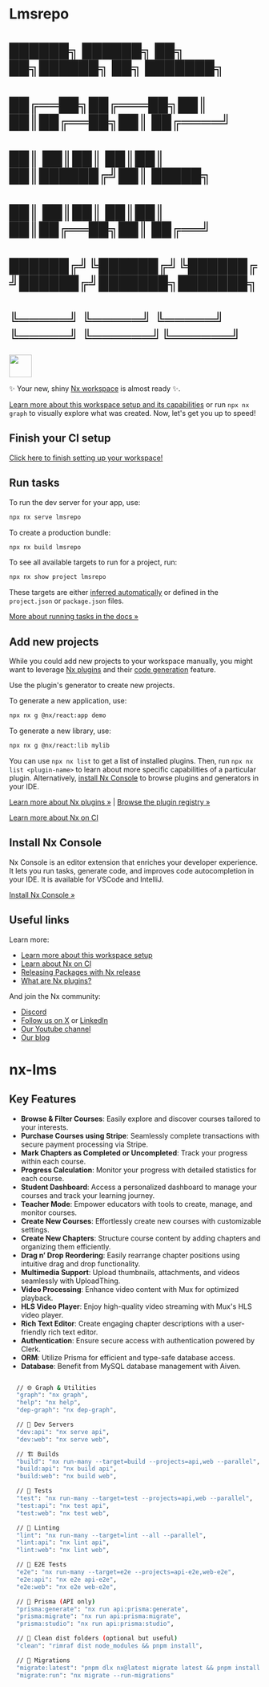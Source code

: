 # Lmsrepo
# ██████╗  ██████╗ ██╗   ██╗██████╗ ██╗     ███████╗
# ██╔══██╗██╔═══██╗██║   ██║██╔══██╗██║     ██╔════╝
# ██║  ██║██║   ██║██║   ██║██████╔╝██║     █████╗
# ██║  ██║██║   ██║██║   ██║██╔══██╗██║     ██╔══╝
# ██████╔╝╚██████╔╝╚██████╔╝██████╔╝███████╗███████╗
# ╚═════╝  ╚═════╝  ╚═════╝ ╚═════╝ ╚══════╝╚══════╝


<a alt="Nx logo" href="https://nx.dev" target="_blank" rel="noreferrer"><img src="https://raw.githubusercontent.com/nrwl/nx/master/images/nx-logo.png" width="45"></a>

✨ Your new, shiny [Nx workspace](https://nx.dev) is almost ready ✨.

[Learn more about this workspace setup and its capabilities](https://nx.dev/tutorials/2-react-monorepo/1r-introduction/1-welcome?utm_source=nx_project&amp;utm_medium=readme&amp;utm_campaign=nx_projects) or run `npx nx graph` to visually explore what was created. Now, let's get you up to speed!

## Finish your CI setup

[Click here to finish setting up your workspace!](https://cloud.nx.app/connect/LZqk7ljom5)


## Run tasks

To run the dev server for your app, use:

```sh
npx nx serve lmsrepo
```

To create a production bundle:

```sh
npx nx build lmsrepo
```

To see all available targets to run for a project, run:

```sh
npx nx show project lmsrepo
```

These targets are either [inferred automatically](https://nx.dev/concepts/inferred-tasks?utm_source=nx_project&utm_medium=readme&utm_campaign=nx_projects) or defined in the `project.json` or `package.json` files.

[More about running tasks in the docs &raquo;](https://nx.dev/features/run-tasks?utm_source=nx_project&utm_medium=readme&utm_campaign=nx_projects)

## Add new projects

While you could add new projects to your workspace manually, you might want to leverage [Nx plugins](https://nx.dev/concepts/nx-plugins?utm_source=nx_project&utm_medium=readme&utm_campaign=nx_projects) and their [code generation](https://nx.dev/features/generate-code?utm_source=nx_project&utm_medium=readme&utm_campaign=nx_projects) feature.

Use the plugin's generator to create new projects.

To generate a new application, use:

```sh
npx nx g @nx/react:app demo
```

To generate a new library, use:

```sh
npx nx g @nx/react:lib mylib
```

You can use `npx nx list` to get a list of installed plugins. Then, run `npx nx list <plugin-name>` to learn about more specific capabilities of a particular plugin. Alternatively, [install Nx Console](https://nx.dev/getting-started/editor-setup?utm_source=nx_project&utm_medium=readme&utm_campaign=nx_projects) to browse plugins and generators in your IDE.

[Learn more about Nx plugins &raquo;](https://nx.dev/concepts/nx-plugins?utm_source=nx_project&utm_medium=readme&utm_campaign=nx_projects) | [Browse the plugin registry &raquo;](https://nx.dev/plugin-registry?utm_source=nx_project&utm_medium=readme&utm_campaign=nx_projects)


[Learn more about Nx on CI](https://nx.dev/ci/intro/ci-with-nx#ready-get-started-with-your-provider?utm_source=nx_project&utm_medium=readme&utm_campaign=nx_projects)

## Install Nx Console

Nx Console is an editor extension that enriches your developer experience. It lets you run tasks, generate code, and improves code autocompletion in your IDE. It is available for VSCode and IntelliJ.

[Install Nx Console &raquo;](https://nx.dev/getting-started/editor-setup?utm_source=nx_project&utm_medium=readme&utm_campaign=nx_projects)

## Useful links

Learn more:

- [Learn more about this workspace setup](https://nx.dev/tutorials/2-react-monorepo/1r-introduction/1-welcome?utm_source=nx_project&amp;utm_medium=readme&amp;utm_campaign=nx_projects)
- [Learn about Nx on CI](https://nx.dev/ci/intro/ci-with-nx?utm_source=nx_project&utm_medium=readme&utm_campaign=nx_projects)
- [Releasing Packages with Nx release](https://nx.dev/features/manage-releases?utm_source=nx_project&utm_medium=readme&utm_campaign=nx_projects)
- [What are Nx plugins?](https://nx.dev/concepts/nx-plugins?utm_source=nx_project&utm_medium=readme&utm_campaign=nx_projects)

And join the Nx community:
- [Discord](https://go.nx.dev/community)
- [Follow us on X](https://twitter.com/nxdevtools) or [LinkedIn](https://www.linkedin.com/company/nrwl)
- [Our Youtube channel](https://www.youtube.com/@nxdevtools)
- [Our blog](https://nx.dev/blog?utm_source=nx_project&utm_medium=readme&utm_campaign=nx_projects)
# nx-lms



## Key Features

- **Browse & Filter Courses**: Easily explore and discover courses tailored to your interests.
- **Purchase Courses using Stripe**: Seamlessly complete transactions with secure payment processing via Stripe.
- **Mark Chapters as Completed or Uncompleted**: Track your progress within each course.
- **Progress Calculation**: Monitor your progress with detailed statistics for each course.
- **Student Dashboard**: Access a personalized dashboard to manage your courses and track your learning journey.
- **Teacher Mode**: Empower educators with tools to create, manage, and monitor courses.
- **Create New Courses**: Effortlessly create new courses with customizable settings.
- **Create New Chapters**: Structure course content by adding chapters and organizing them efficiently.
- **Drag n’ Drop Reordering**: Easily rearrange chapter positions using intuitive drag and drop functionality.
- **Multimedia Support**: Upload thumbnails, attachments, and videos seamlessly with UploadThing.
- **Video Processing**: Enhance video content with Mux for optimized playback.
- **HLS Video Player**: Enjoy high-quality video streaming with Mux's HLS video player.
- **Rich Text Editor**: Create engaging chapter descriptions with a user-friendly rich text editor.
- **Authentication**: Ensure secure access with authentication powered by Clerk.
- **ORM**: Utilize Prisma for efficient and type-safe database access.
- **Database**: Benefit from MySQL database management with Aiven.



```sh

  // 🌐 Graph & Utilities
  "graph": "nx graph",
  "help": "nx help",
  "dep-graph": "nx dep-graph",

  // 🚀 Dev Servers
  "dev:api": "nx serve api",
  "dev:web": "nx serve web",

  // 🏗️ Builds
  "build": "nx run-many --target=build --projects=api,web --parallel",
  "build:api": "nx build api",
  "build:web": "nx build web",

  // 🧪 Tests
  "test": "nx run-many --target=test --projects=api,web --parallel",
  "test:api": "nx test api",
  "test:web": "nx test web",

  // 🧹 Linting
  "lint": "nx run-many --target=lint --all --parallel",
  "lint:api": "nx lint api",
  "lint:web": "nx lint web",

  // 🧪 E2E Tests
  "e2e": "nx run-many --target=e2e --projects=api-e2e,web-e2e",
  "e2e:api": "nx e2e api-e2e",
  "e2e:web": "nx e2e web-e2e",

  // 🧬 Prisma (API only)
  "prisma:generate": "nx run api:prisma:generate",
  "prisma:migrate": "nx run api:prisma:migrate",
  "prisma:studio": "nx run api:prisma:studio",

  // 🧼 Clean dist folders (optional but useful)
  "clean": "rimraf dist node_modules && pnpm install",

  // 🔄 Migrations
  "migrate:latest": "pnpm dlx nx@latest migrate latest && pnpm install --no-frozen-lockfile",
  "migrate:run": "nx migrate --run-migrations"

```